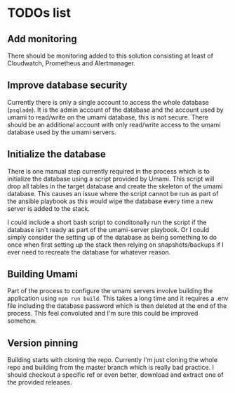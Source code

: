 # TODOs list

## Add monitoring 

There should be monitoring added to this solution consisting at least of Cloudwatch, Prometheus and Alertmanager.

## Improve database security

Currently there is only a single account to access the whole database (`psqladm`). It is the admin account of the database and the account used by umami to read/write on the umami database, this is not secure. There should be an additional account with only read/write access to the umami database used by the umami servers.

## Initialize the database

There is one manual step currently required in the process which is to initialize the database using a script provided by Umami. This script will drop all tables in the target database and create the skeleton of the umami database. This causes an issue where the script cannot be run as part of the ansible playbook as this would wipe the database every time a new server is added to the stack.

I could include a short bash script to conditonally run the script if the database isn't ready as part of the umami-server playbook. Or I could simply consider the setting up of the database as being something to do once when first setting up the stack then relying on snapshots/backups if I ever need to recreate the database for whatever reason.

## Building Umami

Part of the process to configure the umami servers involve building the application using `npm run build`. This takes a long time and it requires a .env file including the database password which is then deleted at the end of the process. This feel convoluted and I'm sure this could be improved somehow.

## Version pinning

Building starts with cloning the repo. Currently I'm just cloning the whole repo and building from the master branch which is really bad practice. I should checkout a specific ref or even better, download and extract one of the provided releases.
